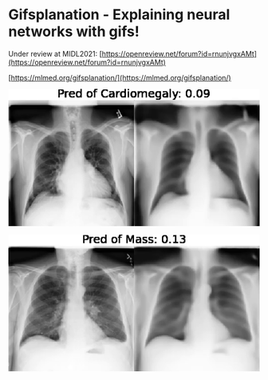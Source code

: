 # Gifsplanation - Explaining neural networks with gifs!

Under review at MIDL2021: [https://openreview.net/forum?id=rnunjvgxAMt](https://openreview.net/forum?id=rnunjvgxAMt)

[https://mlmed.org/gifsplanation/](https://mlmed.org/gifsplanation/)

![Cardiomegaly-XRV.gif](docs/Cardiomegaly-XRV.gif)

![Mass2-XRV-all.gif](docs/Mass2-XRV-all.gif)
